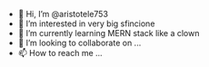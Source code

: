 - 👋 Hi, I’m @aristotele753
- 👀 I’m interested in very big sfincione
- 🌱 I’m currently learning MERN stack like a clown
- 💞️ I’m looking to collaborate on ...
- 📫 How to reach me ...

<!---
aristotele753/aristotele753 is a ✨ special ✨ repository because its `README.md` (this file) appears on your GitHub profile.
You can click the Preview link to take a look at your changes.
--->
